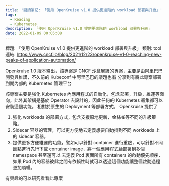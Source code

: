 ```yaml
---
title: '閱讀筆記: 「使用 OpenKruise v1.0 提供更進階的 workload 部署與升級」'
tags:
  - Reading
  - Kubernetes
description: 「使用 OpenKruise v1.0 提供更進階的 workload 部署與升級」
date: 2022-01-09 00:05:08
---
```


標題: 「使用 OpenKruise v1.0 提供更進階的 workload 部署與升級」
類別: tool
連結: https://www.cncf.io/blog/2021/12/23/openkruise-v1-0-reaching-new-peaks-of-application-automation/

Openkruise 1.0 版本釋出，該專案是 CNCF 沙盒層級的專案，主要是由阿里巴巴開發與維護，不久前的 Kubeconf 中阿里巴巴的議題也有
分享到有將此專案部署到期內部的 Kubernetes 管理平台

該專案主要是強化 Kubernetes 內應用程式的自動化，包含部署，升級，維運等面向，此外其架構是基於 Operator 去設計的，因此任何的 Kubernetes 叢集都可以安裝這個功能。
相對於原生的 Deployment 等部署方式， Openkruise 提供了

1. 強化 workloads 的部署方式，包含支援原地更新，金絲雀等不同的升級策略。
2. Sidecar 容器的管理，可以更方便地去定義想要自動掛到不同 workloads 上的 sidecar 容器。
3. 提供更多方便維運的功能，譬如可以針對 container 進行重啟，可以針對不同節點進行先行下載 container image，將一個應用程式給部署到多個 namespace 甚至還可以
去定義 Pod 裏面所有 containers 的啟動優先順序，如果 Pod 內的容器彼此之間有依賴性時就可以透過這個功能讓整個啟動過程更加順暢。

有興趣的可以研究看看此專案

